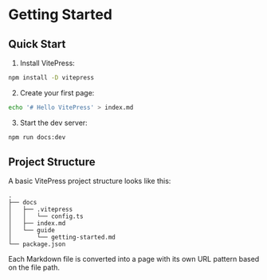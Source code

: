 # Getting Started

## Quick Start

1. Install VitePress:
```bash
npm install -D vitepress
```

2. Create your first page:
```bash
echo '# Hello VitePress' > index.md
```

3. Start the dev server:
```bash
npm run docs:dev
```

## Project Structure

A basic VitePress project structure looks like this:

```
.
├── docs
│   ├── .vitepress
│   │   └── config.ts
│   ├── index.md
│   └── guide
│       └── getting-started.md
└── package.json
```

Each Markdown file is converted into a page with its own URL pattern based on the file path.